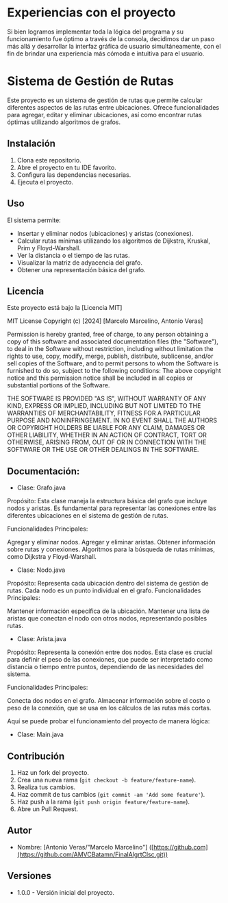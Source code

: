 # Experiencias con el proyecto

Si bien logramos implementar toda la lógica del programa y su funcionamiento fue óptimo a través de la consola, decidimos dar un paso más allá y desarrollar la interfaz gráfica de usuario simultáneamente, con el fin de brindar una experiencia más cómoda e intuitiva para el usuario.


# Sistema de Gestión de Rutas

Este proyecto es un sistema de gestión de rutas que permite calcular diferentes aspectos de las rutas entre ubicaciones. Ofrece funcionalidades para agregar, editar y eliminar ubicaciones, así como encontrar rutas óptimas utilizando algoritmos de grafos.

## Instalación

1. Clona este repositorio.
2. Abre el proyecto en tu IDE favorito.
3. Configura las dependencias necesarias.
4. Ejecuta el proyecto.

## Uso

El sistema permite:

- Insertar y eliminar nodos (ubicaciones) y aristas (conexiones).
- Calcular rutas mínimas utilizando los algoritmos de Dijkstra, Kruskal, Prim y Floyd-Warshall.
- Ver la distancia o el tiempo de las rutas.
- Visualizar la matriz de adyacencia del grafo.
- Obtener una representación básica del grafo.

## Licencia

Este proyecto está bajo la [Licencia MIT]

MIT License  Copyright (c) [2024] [Marcelo Marcelino, Antonio Veras]  

Permission is hereby granted, free of charge, to any person obtaining a copy of this software and associated documentation files (the "Software"), to deal 
in the Software without restriction, including without limitation the rights to use, copy, modify, merge, publish, distribute, sublicense, and/or sell 
copies of the Software, and to permit persons to whom the Software is furnished to do so, subject to the following conditions:
 The above copyright notice and this permission notice shall be included in all copies or substantial portions of the Software.
 
THE SOFTWARE IS PROVIDED "AS IS", WITHOUT WARRANTY OF ANY KIND, EXPRESS OR IMPLIED, INCLUDING BUT NOT LIMITED TO 
THE WARRANTIES OF MERCHANTABILITY, FITNESS FOR A PARTICULAR PURPOSE AND NONINFRINGEMENT. IN NO EVENT SHALL THE AUTHORS OR COPYRIGHT 
HOLDERS BE LIABLE FOR ANY CLAIM, DAMAGES OR OTHER LIABILITY, WHETHER IN AN ACTION OF CONTRACT, TORT OR OTHERWISE, ARISING FROM, OUT OF OR 
IN CONNECTION WITH THE SOFTWARE OR THE USE OR OTHER DEALINGS IN THE SOFTWARE.

## Documentación:

- Clase: Grafo.java

 Propósito: Esta clase maneja la estructura básica del grafo que incluye nodos y aristas. Es fundamental para 
 representar las conexiones entre las diferentes ubicaciones en el sistema de gestión de rutas.
 
Funcionalidades Principales:

Agregar y eliminar nodos.
Agregar y eliminar aristas.
Obtener información sobre rutas y conexiones.
Algoritmos para la búsqueda de rutas mínimas, como Dijkstra y Floyd-Warshall.

- Clase: Nodo.java

Propósito: Representa cada ubicación dentro del sistema de gestión de rutas. Cada nodo es un punto individual en el grafo.
Funcionalidades Principales:

Mantener información específica de la ubicación.
Mantener una lista de aristas que conectan el nodo con otros nodos, representando posibles rutas.

- Clase: Arista.java

 Propósito: Representa la conexión entre dos nodos. Esta clase es crucial para definir el peso de las
 conexiones, que puede ser interpretado como distancia o tiempo entre puntos, dependiendo de las necesidades del sistema.
 
Funcionalidades Principales:

Conecta dos nodos en el grafo.
Almacenar información sobre el costo o peso de la conexión, que se usa en los cálculos de las rutas más cortas.


Aquí se puede probar el funcionamiento del proyecto de manera lógica:
- Clase: Main.java



## Contribución

1. Haz un fork del proyecto.
2. Crea una nueva rama (`git checkout -b feature/feature-name`).
3. Realiza tus cambios.
4. Haz commit de tus cambios (`git commit -am 'Add some feature'`).
5. Haz push a la rama (`git push origin feature/feature-name`).
6. Abre un Pull Request.


## Autor

- Nombre: [Antonio Veras/"Marcelo Marcelino"]
([https://github.com](https://github.com/AMVCBatamn/FinalAlgrtClsc.git))

## Versiones

- 1.0.0 - Versión inicial del proyecto.
